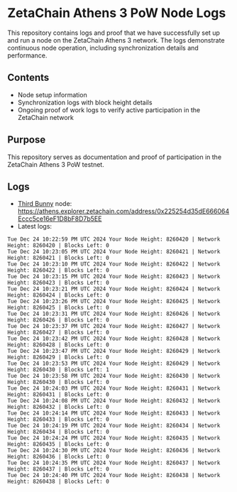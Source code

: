 # ZetaChain Athens 3 PoW Node Logs
This repository contains logs and proof that we have successfully set up and run a node on the ZetaChain Athens 3 network. The logs demonstrate continuous node operation, including synchronization details and performance.

## Contents
- Node setup information
- Synchronization logs with block height details
- Ongoing proof of work logs to verify active participation in the ZetaChain network

## Purpose
This repository serves as documentation and proof of participation in the ZetaChain Athens 3 PoW testnet.

## Logs

- [Third Bunny](https://thirdbunny.xyz/) node: https://athens.explorer.zetachain.com/address/0x225254d35dE666064Eccc5ce16eF1D8bF8D7b5EE
- Latest logs:
```
Tue Dec 24 10:22:59 PM UTC 2024 Your Node Height: 8260420 | Network Height: 8260420 | Blocks Left: 0
Tue Dec 24 10:23:05 PM UTC 2024 Your Node Height: 8260421 | Network Height: 8260421 | Blocks Left: 0
Tue Dec 24 10:23:10 PM UTC 2024 Your Node Height: 8260422 | Network Height: 8260422 | Blocks Left: 0
Tue Dec 24 10:23:15 PM UTC 2024 Your Node Height: 8260423 | Network Height: 8260423 | Blocks Left: 0
Tue Dec 24 10:23:21 PM UTC 2024 Your Node Height: 8260424 | Network Height: 8260424 | Blocks Left: 0
Tue Dec 24 10:23:26 PM UTC 2024 Your Node Height: 8260425 | Network Height: 8260425 | Blocks Left: 0
Tue Dec 24 10:23:31 PM UTC 2024 Your Node Height: 8260426 | Network Height: 8260426 | Blocks Left: 0
Tue Dec 24 10:23:37 PM UTC 2024 Your Node Height: 8260427 | Network Height: 8260427 | Blocks Left: 0
Tue Dec 24 10:23:42 PM UTC 2024 Your Node Height: 8260428 | Network Height: 8260428 | Blocks Left: 0
Tue Dec 24 10:23:47 PM UTC 2024 Your Node Height: 8260429 | Network Height: 8260429 | Blocks Left: 0
Tue Dec 24 10:23:53 PM UTC 2024 Your Node Height: 8260429 | Network Height: 8260430 | Blocks Left: 1
Tue Dec 24 10:23:58 PM UTC 2024 Your Node Height: 8260430 | Network Height: 8260430 | Blocks Left: 0
Tue Dec 24 10:24:03 PM UTC 2024 Your Node Height: 8260431 | Network Height: 8260431 | Blocks Left: 0
Tue Dec 24 10:24:08 PM UTC 2024 Your Node Height: 8260432 | Network Height: 8260432 | Blocks Left: 0
Tue Dec 24 10:24:14 PM UTC 2024 Your Node Height: 8260433 | Network Height: 8260433 | Blocks Left: 0
Tue Dec 24 10:24:19 PM UTC 2024 Your Node Height: 8260434 | Network Height: 8260434 | Blocks Left: 0
Tue Dec 24 10:24:24 PM UTC 2024 Your Node Height: 8260435 | Network Height: 8260435 | Blocks Left: 0
Tue Dec 24 10:24:30 PM UTC 2024 Your Node Height: 8260436 | Network Height: 8260436 | Blocks Left: 0
Tue Dec 24 10:24:35 PM UTC 2024 Your Node Height: 8260437 | Network Height: 8260437 | Blocks Left: 0
Tue Dec 24 10:24:40 PM UTC 2024 Your Node Height: 8260438 | Network Height: 8260438 | Blocks Left: 0
```

